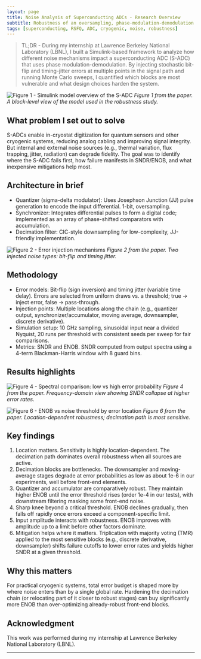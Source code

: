 ```yaml
---
layout: page
title: Noise Analysis of Superconducting ADCs - Research Overview
subtitle: Robustness of an oversampling, phase-modulation-demodulation S-ADC at cryogenic temperatures
tags: [superconducting, RSFQ, ADC, cryogenic, noise, robustness]
---
```


> TL;DR - During my internship at Lawrence Berkeley National Laboratory (LBNL), I built a Simulink-based framework to analyze how different noise mechanisms impact a superconducting ADC (S-ADC) that uses phase modulation-demodulation. By injecting stochastic bit-flip and timing-jitter errors at multiple points in the signal path and running Monte Carlo sweeps, I quantified which blocks are most vulnerable and what design choices harden the system.

![Figure 1 - Simulink model overview of the S-ADC](../../../assets/img/research/sadc_fig1.png)
*Figure 1 from the paper. A block-level view of the model used in the robustness study.*

## What problem I set out to solve
S-ADCs enable in-cryostat digitization for quantum sensors and other cryogenic systems, reducing analog cabling and improving signal integrity. But internal and external noise sources (e.g., thermal variation, flux trapping, jitter, radiation) can degrade fidelity. The goal was to identify where the S-ADC fails first, how failure manifests in SNDR/ENOB, and what inexpensive mitigations help most.

## Architecture in brief
- Quantizer (sigma-delta modulator): Uses Josephson Junction (JJ) pulse generation to encode the input differential. 1-bit, oversampling.
- Synchronizer: Integrates differential pulses to form a digital code; implemented as an array of phase-shifted comparators with accumulation.
- Decimation filter: CIC-style downsampling for low-complexity, JJ-friendly implementation.

![Figure 2 - Error injection mechanisms](../../../assets/img/research/sadc_fig2.png)
*Figure 2 from the paper. Two injected noise types: bit-flip and timing jitter.*

## Methodology
- Error models: Bit-flip (sign inversion) and timing jitter (variable time delay). Errors are selected from uniform draws vs. a threshold; true -> inject error, false -> pass-through.
- Injection points: Multiple locations along the chain (e.g., quantizer output, synchronizer/accumulator, moving average, downsampler, discrete derivative).
- Simulation setup: 10 GHz sampling, sinusoidal input near a divided Nyquist, 20 runs per threshold with consistent seeds per sweep for fair comparisons.
- Metrics: SNDR and ENOB. SNDR computed from output spectra using a 4-term Blackman-Harris window with 8 guard bins.

## Results highlights
![Figure 4 - Spectral comparison: low vs high error probability](../../../assets/img/research/sadc_fig4.png)
*Figure 4 from the paper. Frequency-domain view showing SNDR collapse at higher error rates.*

![Figure 6 - ENOB vs noise threshold by error location](../../../assets/img/research/sadc_fig6.png)
*Figure 6 from the paper. Location-dependent robustness; decimation path is most sensitive.*

## Key findings
1. Location matters. Sensitivity is highly location-dependent. The decimation path dominates overall robustness when all sources are active.
2. Decimation blocks are bottlenecks. The downsampler and moving-average stages degrade at error probabilities as low as about 1e-6 in our experiments, well before front-end elements.
3. Quantizer and accumulator are comparatively robust. They maintain higher ENOB until the error threshold rises (order 1e-4 in our tests), with downstream filtering masking some front-end noise.
4. Sharp knee beyond a critical threshold. ENOB declines gradually, then falls off rapidly once errors exceed a component-specific limit.
5. Input amplitude interacts with robustness. ENOB improves with amplitude up to a limit before other factors dominate.
6. Mitigation helps where it matters. Triplication with majority voting (TMR) applied to the most sensitive blocks (e.g., discrete derivative, downsampler) shifts failure cutoffs to lower error rates and yields higher SNDR at a given threshold.

## Why this matters
For practical cryogenic systems, total error budget is shaped more by where noise enters than by a single global rate. Hardening the decimation chain (or relocating part of it closer to robust stages) can buy significantly more ENOB than over-optimizing already-robust front-end blocks.

## Acknowledgment
This work was performed during my internship at Lawrence Berkeley National Laboratory (LBNL).

---
